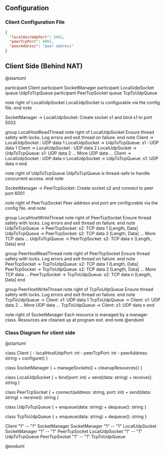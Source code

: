 ## Configuration

### Client Configuration File

```json
{
  "localHostUdpPort": 5002,
  "peerTcpPort": 6001,
  "peerAddress": "peer address"
}

```

## Client Side (Behind NAT)

@startuml

participant Client 
participant SocketManager
participant LocalUdpSocket
queue UdpToTcpQueue
participant PeerTcpSocket
queue TcpToUdpQueue

note right of LocalUdpSocket
  LocalUdpSocket is configurable via the config file.
end note

SocketManager -> LocalUdpSocket: Create socket s1 and bind s1 to port 5002

group LocalHostReadThread
    note right of LocalUdpSocket
      Ensure thread safety with locks.
      Log errors and exit thread on failure.
    end note
    Client -> LocalUdpSocket : UDP data 1
    LocalUdpSocket -> UdpToTcpQueue: s1 : UDP data 1
    Client -> LocalUdpSocket : UDP data 2
    LocalUdpSocket -> UdpToTcpQueue: s1: UDP data 2
    ... More UDP data ...
    Client -> LocalUdpSocket : UDP data n
    LocalUdpSocket -> UdpToTcpQueue: s1: UDP data n
end

note right of UdpToTcpQueue
  UdpToTcpQueue is thread-safe to handle concurrent access.
end note

SocketManager -> PeerTcpSocket: Create socket s2 and connect to peer port 6001

note right of PeerTcpSocket
  Peer address and port are configurable via the config file.
end note

group LocalHostWriteThread
    note right of PeerTcpSocket
      Ensure thread safety with locks.
      Log errors and exit thread on failure.
    end note
    UdpToTcpQueue -> PeerTcpSocket: s2: TCP data 1 [Length, Data]
    UdpToTcpQueue -> PeerTcpSocket: s2: TCP data 2 [Length, Data]
    ... More TCP data ...
    UdpToTcpQueue -> PeerTcpSocket: s2: TCP data n [Length, Data]
end

group PeerHostReadThread
    note right of PeerTcpSocket
      Ensure thread safety with locks.
      Log errors and exit thread on failure.
    end note
    PeerTcpSocket -> TcpToUdpQueue: s2: TCP data 1 [Length, Data]
    PeerTcpSocket -> TcpToUdpQueue: s2: TCP data 2 [Length, Data]
    ... More TCP data ...
    PeerTcpSocket -> TcpToUdpQueue: s2: TCP data n [Length, Data]
end

group PeerHostWriteThread
    note right of TcpToUdpQueue
      Ensure thread safety with locks.
      Log errors and exit thread on failure.
    end note
    TcpToUdpQueue -> Client: s1: UDP data 1
    TcpToUdpQueue -> Client: s1: UDP data 2
    ... More UDP data ...
    TcpToUdpQueue -> Client: s1: UDP data n
end


note right of SocketManager
  Each resource is managed by a manager class.
  Resources are cleaned up at program exit.
end note
@enduml

### Class Diagram for client side

@startuml

class Client {
    - localHostUdpPort: int
    - peerTcpPort: int
    - peerAddress: string
    + configure()
}

class SocketManager {
    + manageSockets()
    + cleanupResources()
}

class LocalUdpSocket {
    + bind(port: int)
    + send(data: string)
    + receive(): string
}

class PeerTcpSocket {
    + connect(address: string, port: int)
    + send(data: string)
    + receive(): string
}

class UdpToTcpQueue {
    + enqueue(data: string)
    + dequeue(): string
}

class TcpToUdpQueue {
    + enqueue(data: string)
    + dequeue(): string
}

Client "1" -- "1" SocketManager
SocketManager "1" -- "1" LocalUdpSocket
SocketManager "1" -- "1" PeerTcpSocket
LocalUdpSocket "1" -- "1" UdpToTcpQueue
PeerTcpSocket "1" -- "1" TcpToUdpQueue

@enduml
